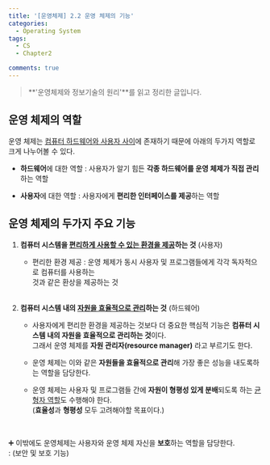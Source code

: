 ```yaml
---
title: '[운영체제] 2.2 운영 체제의 기능'
categories:
  - Operating System
tags:
  - CS
  - Chapter2

comments: true 
---
```


> **'운영체제와 정보기술의 원리'**를 읽고 정리한 글입니다.

## 운영 체제의 역할
운영 체제는 <u>컴퓨터 하드웨어와 사용자 사이</u>에 존재하기 때문에 아래의 두가지 역할로 크게 나누어볼 수 있다.

* **하드웨어**에 대한 역할
: 사용자가 알기 힘든 **각종 하드웨어를 운영 체제가 직접 관리** 하는 역할

* **사용자**에 대한 역할
: 사용자에게 **편리한 인터페이스를 제공**하는 역할


## 운영 체제의 두가지 주요 기능

1. **컴퓨터 시스템을 <u>편리하게 사용할 수 있는 환경을 제공</u>하는 것** (사용자)

    * 편리한 환경 제공
  	: 운영 체제가 동시 사용자 및 프로그램들에게 각각 독자적으로 컴퓨터를 사용하는 	
  것과 같은 환상을 제공하는 것
  	
  	<br>

2. **컴퓨터 시스템 내의 <u>자원을 효율적으로 관리</u>하는 것** (하드웨어)

	* 사용자에게 편리한 환경을 제공하는 것보다 더 중요한 핵심적 기능은 
	**컴퓨터 시스템 내의 자원을 효율적으로 관리하는 것**이다. <br>
	그래서 운영 체제를 **자원 관리자(resource manager)** 라고 부르기도 한다.

	* 운영 체제는 이와 같은 **자원들을 효율적으로 관리**해 가장 좋은 성능을 내도록하는 역할을 담당한다.

	* 운영 체제는 사용자 및 프로그램들 간에 **자원이 형평성 있게 분배**되도록 하는 <u>균형자 역할</u>도 수행해야 한다. <br>
    (**효율성**과 **형평성** 모두 고려해야할 목표이다.)
	
	  <br>

➕ 이밖에도 운영체제는 사용자와 운영 체제 자신을 **보호**하는 역할을 담당한다. <br>
: (보안 및 보호 기능)






